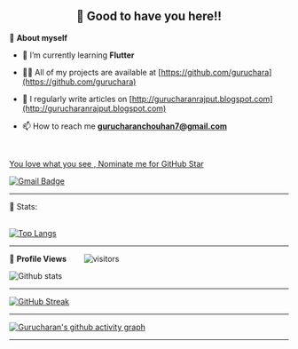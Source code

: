 <!-- README FILE CODE -->



<!-- WAKING HAND WITH GOOD TO HAVE YOU TEXT-->
<h2 align=center>👋 Good to have you here!!</h2>


<!--ABOUT ME CODE-->
🌱 **About myself**<br>


- 🌱 I’m currently learning **Flutter**

- 👨‍💻 All of my projects are available at [https://github.com/guruchara](https://github.com/guruchara)

- 📝 I regularly write articles on [http://gurucharanrajput.blogspot.com](http://gurucharanrajput.blogspot.com)

- 📫 How to reach me **gurucharanchouhan7@gmail.com**

<br>


<!--NOMINATION FOR STAR GIT LINK CODE-->
<a href="https://stars.github.com/nominate/">You love what you see , Nominate me for GitHub Star </a>


<!-- SOCAIL MEDIA HANDLES -->
<!-- [![Linkedin Badge](https://img.shields.io/badge/-riti Kumar-blue?style=flat-square&logo=Linkedin&logoColor=white&link=https://www.linkedin.com/in/gurucharan7/)](https://www.linkedin.com/in/gurucharan7/) -->

[![Gmail Badge](https://img.shields.io/badge/-gurucharanchouhan7@gmail.com-c14438?style=flat-square&logo=Gmail&logoColor=white&link=mailto:gurucharanchouhan7@gmail.com)](mailto:gurucharanchouhan7@gmail.com)

---

<!-- STATISTICS ABOUT PROFILE -->

 📶 Stats:<br><br>
 
 
<!--  TOP LANGUAGES STATISTICS -->
 [![Top Langs](https://github-readme-stats.vercel.app/api/top-langs/?username=guruchara&theme=dark&layout=compact&align=right&width=40%)](https://github.com/anuraghazra/github-readme-stats)
 
 ---
 
<!--  PROFILES VIEWS -->
🌱 **Profile Views**&nbsp;&nbsp;&nbsp;&nbsp;&nbsp;&nbsp;&nbsp;
![visitors](https://profile-counter.glitch.me/gurucharanchouhan7@gmail.com/count.svg?align=center)


<!-- GITHUB STATISTICS -->
 ![Github stats](https://github-readme-stats.vercel.app/api?username=guruchara)  
 
 
 <hr>
 
<!--  CONTRIBUTION AND STREAK BLOCK -->
 [![GitHub Streak](https://github-readme-streak-stats.herokuapp.com/?user=guruchara&currStreakNum=2FD3EB&fire=pink&sideLabels=F00&theme=nightowl)](https://git.io/streak-stats)       
         

---
 
<!-- ACTIVITY GRAPH TRACKER -->
[![Gurucharan's github activity graph](https://activity-graph.herokuapp.com/graph?username=guruchara&theme=react-dark)](https://github.com/guruchara/github-readme-activity-graph)

  

---
  </code>
</p>


<!-- ![My github stats](https://github-readme-stats.vercel.app/api?username=riti2409&show_icons=true&title_color=fff&icon_color=79ff97&text_color=9f9f9f&bg_color=151515&count_private=true&width=40%&align=left) 
<center><img src="https://logimp.files.wordpress.com/2019/01/viral-p-1.gif?w=736&zoom=2" align="right" width="30%"></center>




 -->

